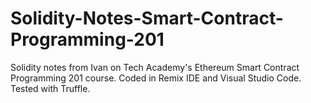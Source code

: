 # Solidity-Notes-Smart-Contract-Programming-201

Solidity notes from Ivan on Tech Academy's Ethereum Smart Contract Programming 201 course. Coded in Remix IDE and Visual Studio Code. Tested with Truffle.
